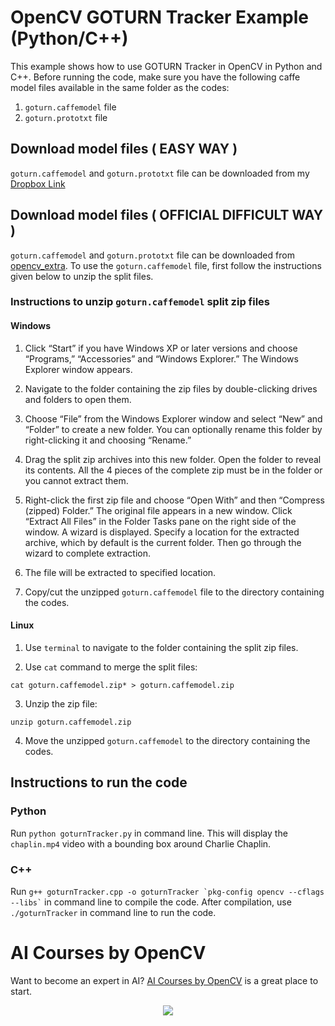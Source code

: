 # OpenCV GOTURN Tracker Example (Python/C++)

This example shows how to use GOTURN Tracker in OpenCV in Python and C++. Before
running the code, make sure you have the following caffe model files available
in the same folder as the codes:

1. `goturn.caffemodel` file
2. `goturn.prototxt` file

## Download model files ( EASY WAY )

`goturn.caffemodel` and `goturn.prototxt` file can be downloaded from my
[Dropbox Link](https://www.dropbox.com/sh/77frbrkmf9ojfm6/AACgY7-wSfj-LIyYcOgUSZ0Ua?dl=0)

## Download model files ( OFFICIAL DIFFICULT WAY )

`goturn.caffemodel` and `goturn.prototxt` file can be downloaded from
[opencv_extra](https://github.com/opencv/opencv_extra/tree/c4219d5eb3105ed8e634278fad312a1a8d2c182d/testdata/tracking).
To use the `goturn.caffemodel` file, first follow the instructions given below
to unzip the split files.

### Instructions to unzip `goturn.caffemodel` split zip files

#### Windows

1. Click “Start” if you have Windows XP or later versions and choose “Programs,”
   “Accessories” and “Windows Explorer.” The Windows Explorer window appears.

2. Navigate to the folder containing the zip files by double-clicking drives and
   folders to open them.

3. Choose “File” from the Windows Explorer window and select “New” and “Folder”
   to create a new folder. You can optionally rename this folder by
   right-clicking it and choosing “Rename.”

4. Drag the split zip archives into this new folder. Open the folder to reveal
   its contents. All the 4 pieces of the complete zip must be in the folder or
   you cannot extract them.

5. Right-click the first zip file and choose “Open With” and then “Compress
   (zipped) Folder.” The original file appears in a new window. Click “Extract
   All Files” in the Folder Tasks pane on the right side of the window. A wizard
   is displayed. Specify a location for the extracted archive, which by default
   is the current folder. Then go through the wizard to complete extraction.

6. The file will be extracted to specified location.

7. Copy/cut the unzipped `goturn.caffemodel` file to the directory containing
   the codes.

#### Linux

1. Use `terminal` to navigate to the folder containing the split zip files.

2. Use `cat` command to merge the split files:

`cat goturn.caffemodel.zip* > goturn.caffemodel.zip`

3. Unzip the zip file:

`unzip goturn.caffemodel.zip`

4. Move the unzipped `goturn.caffemodel` to the directory containing the codes.

## Instructions to run the code

### Python

Run `python goturnTracker.py` in command line. This will display the
`chaplin.mp4` video with a bounding box around Charlie Chaplin.

### C++

Run
`` g++ goturnTracker.cpp -o goturnTracker `pkg-config opencv --cflags --libs` ``
in command line to compile the code. After compilation, use `./goturnTracker` in
command line to run the code.

# AI Courses by OpenCV

Want to become an expert in AI?
[AI Courses by OpenCV](https://opencv.org/courses/) is a great place to start.

<a href="https://opencv.org/courses/">
<p align="center">
<img src="https://www.learnopencv.com/wp-content/uploads/2020/04/AI-Courses-By-OpenCV-Github.png">
</p>
</a>
